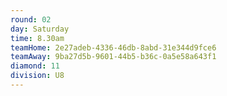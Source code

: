```yaml
---
round: 02
day: Saturday
time: 8.30am
teamHome: 2e27adeb-4336-46db-8abd-31e344d9fce6
teamAway: 9ba27d5b-9601-44b5-b36c-0a5e58a643f1
diamond: 11
division: U8
---
```

